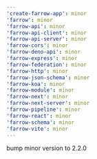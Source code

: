 ```yaml
---
'create-farrow-app': minor
'farrow': minor
'farrow-api': minor
'farrow-api-client': minor
'farrow-api-server': minor
'farrow-cors': minor
'farrow-deno-api': minor
'farrow-express': minor
'farrow-federation': minor
'farrow-http': minor
'farrow-json-schema': minor
'farrow-koa': minor
'farrow-module': minor
'farrow-next': minor
'farrow-next-server': minor
'farrow-pipeline': minor
'farrow-react': minor
'farrow-schema': minor
'farrow-vite': minor
---
```


bump minor version to 2.2.0

